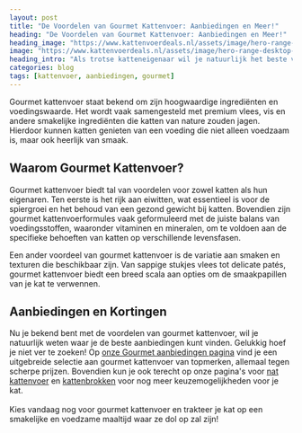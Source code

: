 ```yaml
---
layout: post
title: "De Voordelen van Gourmet Kattenvoer: Aanbiedingen en Meer!"
heading: "De Voordelen van Gourmet Kattenvoer: Aanbiedingen en Meer!"
heading_image: "https://www.kattenvoerdeals.nl/assets/image/hero-range-desktop-gourmet.png"
image: "https://www.kattenvoerdeals.nl/assets/image/hero-range-desktop-gourmet.png"
heading_intro: "Als trotse katteneigenaar wil je natuurlijk het beste voor je harige metgezel. En als het gaat om voeding, is gourmet kattenvoer vaak een favoriete keuze onder katteneigenaren. Maar wat maakt gourmet kattenvoer zo speciaal? In dit artikel duiken we dieper in op de voordelen van gourmet kattenvoer en laten we je zien waar je de beste aanbiedingen kunt vinden."
categories: blog
tags: [kattenvoer, aanbiedingen, gourmet]
---
```



<!-- Inhoud van de Over Ons pagina -->
<section class="container max-w-screen-lg mx-auto px-4 py-16">




<p class="text-gray-600 leading-relaxed mb-4">
Gourmet kattenvoer staat bekend om zijn hoogwaardige ingrediënten en voedingswaarde. Het wordt vaak samengesteld met premium vlees, vis en andere smakelijke ingrediënten die katten van nature zouden jagen. Hierdoor kunnen katten genieten van een voeding die niet alleen voedzaam is, maar ook heerlijk van smaak.
</p>



<h2 class="text-2xl font-bold mt-8 mb-4">Waarom Gourmet Kattenvoer?</h2>
<p class="text-gray-600 leading-relaxed mb-4">
Gourmet kattenvoer biedt tal van voordelen voor zowel katten als hun eigenaren. Ten eerste is het rijk aan eiwitten, wat essentieel is voor de spiergroei en het behoud van een gezond gewicht bij katten. Bovendien zijn gourmet kattenvoerformules vaak geformuleerd met de juiste balans van voedingsstoffen, waaronder vitaminen en mineralen, om te voldoen aan de specifieke behoeften van katten op verschillende levensfasen.
</p>

<p class="text-gray-600 leading-relaxed mb-4">
Een ander voordeel van gourmet kattenvoer is de variatie aan smaken en texturen die beschikbaar zijn. Van sappige stukjes vlees tot delicate patés, gourmet kattenvoer biedt een breed scala aan opties om de smaakpapillen van je kat te verwennen.
</p>

<h2 class="text-2xl font-bold mt-8 mb-4">Aanbiedingen en Kortingen</h2>
<p class="text-gray-600 leading-relaxed mb-4">
Nu je bekend bent met de voordelen van gourmet kattenvoer, wil je natuurlijk weten waar je de beste aanbiedingen kunt vinden. Gelukkig hoef je niet ver te zoeken! Op <a href="https://kattenvoerdeals.nl/aanbiedingen_brand_gourmet.html" class="text-blue-600 visited:text-purple-600">onze Gourmet aanbiedingen pagina</a> vind je een uitgebreide selectie aan gourmet kattenvoer van topmerken, allemaal tegen scherpe prijzen. Bovendien kun je ook terecht op onze pagina's voor <a href="https://kattenvoerdeals.nl/aanbiedingen_natvoer.html" class="text-blue-600 visited:text-purple-600">nat kattenvoer</a> en <a href="https://kattenvoerdeals.nl/aanbiedingen_brokken.html" class="text-blue-600 visited:text-purple-600">kattenbrokken</a> voor nog meer keuzemogelijkheden voor je kat.
<Br /><Br />
Kies vandaag nog voor gourmet kattenvoer en trakteer je kat op een smakelijke en voedzame maaltijd waar ze dol op zal zijn!
</p>

</section>
